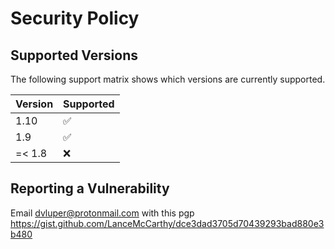 # Security Policy

## Supported Versions

The following support matrix shows which versions are currently supported.

| Version | Supported          |
| ------- | ------------------ |
|   1.10  | :white_check_mark: |
|   1.9   | :white_check_mark: |
| =< 1.8  | :x:                |

## Reporting a Vulnerability

Email dvluper@protonmail.com with this pgp https://gist.github.com/LanceMcCarthy/dce3dad3705d70439293bad880e3b480 
